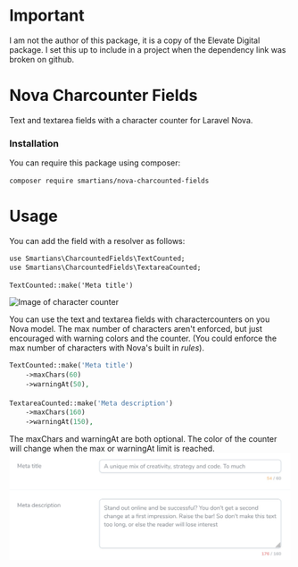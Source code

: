 # Important
I am not the author of this package, it is a copy of the Elevate Digital package. I set this up to include in a project when the dependency link was broken on github. 

# Nova Charcounter Fields
Text and textarea fields with a character counter for Laravel Nova.

### Installation
You can require this package using composer:

```composer require smartians/nova-charcounted-fields```

# Usage

You can add the field with a resolver as follows:
```
use Smartians\CharcountedFields\TextCounted;
use Smartians\CharcountedFields\TextareaCounted;

TextCounted::make('Meta title')
```

![Image of character counter](docs/screenshot.jpg)

You can use the text and textarea fields with charactercounters on you Nova model. The max number of characters aren't enforced, but just encouraged with warning colors and the counter. (You could enforce the max number of characters with Nova's built in _rules_).

```php
TextCounted::make('Meta title')
    ->maxChars(60)
    ->warningAt(50),

TextareaCounted::make('Meta description')
    ->maxChars(160)
    ->warningAt(150),
```

The maxChars and warningAt are both optional. The color of the counter will change when the max or warningAt limit is reached.
![Image of character counter with indication](docs/screenshot-errors.jpg)
